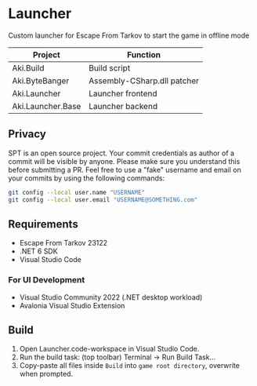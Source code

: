 # Launcher

Custom launcher for Escape From Tarkov to start the game in offline mode

**Project**        | **Function**
------------------ | --------------------------------------------
Aki.Build          | Build script
Aki.ByteBanger     | Assembly-CSharp.dll patcher
Aki.Launcher       | Launcher frontend
Aki.Launcher.Base  | Launcher backend

## Privacy
SPT is an open source project. Your commit credentials as author of a commit will be visible by anyone. Please make sure you understand this before submitting a PR.
Feel free to use a "fake" username and email on your commits by using the following commands:
```bash
git config --local user.name "USERNAME"
git config --local user.email "USERNAME@SOMETHING.com"
```

## Requirements

- Escape From Tarkov 23122
- .NET 6 SDK
- Visual Studio Code

### For UI Development

- Visual Studio Community 2022 (.NET desktop workload)
- Avalonia Visual Studio Extension

## Build

1. Open Launcher.code-workspace in Visual Studio Code.
2. Run the build task: (top toolbar) Terminal -> Run Build Task...
3. Copy-paste all files inside `Build` into `game root directory`, overwrite when prompted.
